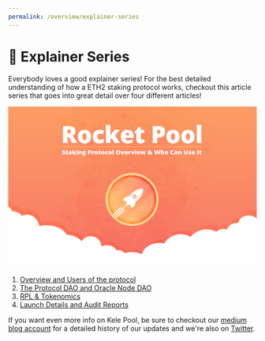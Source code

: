 ```yaml
---
permalink: /overview/explainer-series
---
```


# :tada: Explainer Series

Everybody loves a good explainer series! For the best detailed understanding of how a ETH2 staking protocol works, checkout this article series that goes into great detail over four different articles! 

![Explainer Series](/images/headers/explainer-series.png)

1. [Overview and Users of the protocol](https://medium.com/rocket-pool/rocket-pool-staking-protocol-part-1-8be4859e5fbd)
2. [The Protocol DAO and Oracle Node DAO](https://medium.com/rocket-pool/rocket-pool-staking-protocol-part-2-e0d346911fe1)
3. [RPL & Tokenomics](https://medium.com/rocket-pool/rocket-pool-staking-protocol-part-3-3029afb57d4c)
4. [Launch Details and Audit Reports](https://medium.com/rocket-pool/rocket-pool-staking-protocol-part-4-2635c44e4f7e)

If you want even more info on Kele Pool, be sure to checkout our [medium blog account](https://medium.com/rocket-pool) for a detailed history of our updates and we're also on [Twitter](https://twitter.com/Rocket_Pool).
